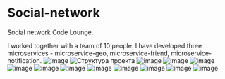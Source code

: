 # Social-network
Social network Code Lounge.

I worked together with a team of 10 people. 
I have developed three microservices - microservice-geo, microservice-friend, microservice-notification.
![image](https://github.com/Avers66/Social-network/assets/122222024/2cf08563-ae0e-43dc-afd2-0e8ee7cd0496)
![Структура проекта](https://github.com/Avers66/Social-network/assets/122222024/a29805d9-1d15-493f-a5b7-f44b8e01f61f)
![image](https://github.com/Avers66/Social-network/assets/122222024/6a10162f-aa68-4fc3-bb0b-09198d96f54a)
![image](https://github.com/Avers66/Social-network/assets/122222024/772530ba-9057-4564-912e-849bbba61522)
![image](https://github.com/Avers66/Social-network/assets/122222024/76788a73-71ee-479f-8cf9-09e6df105efb)
![image](https://github.com/Avers66/Social-network/assets/122222024/c66da42f-c781-48af-b13b-6d4651048d6e)
![image](https://github.com/Avers66/Social-network/assets/122222024/a8bf2237-1d77-4491-9beb-3568fb4465fb)
![image](https://github.com/Avers66/Social-network/assets/122222024/3b357c40-616c-4bff-a5bf-f9434cd8cbb8)
![image](https://github.com/Avers66/Social-network/assets/122222024/03ffccf7-a8fa-4664-8e5a-2a8a282f7c5a)
![image](https://github.com/Avers66/Social-network/assets/122222024/92f65141-243c-4c83-8ee5-a507d575a8c4)
![image](https://github.com/Avers66/Social-network/assets/122222024/f61af5bb-e57e-40f7-8c4f-2c8255aca410)
![image](https://github.com/Avers66/Social-network/assets/122222024/2533fd3b-f609-48a4-a9bf-df23985a73ae)
![image](https://github.com/Avers66/Social-network/assets/122222024/a0c7bb53-014e-4aec-86d2-d9349c8c6750)




